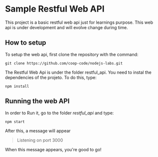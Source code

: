 # Sample Restful Web API

This project is a basic restful web api just for learnings purpose. This web api is under development and will evolve change during time.

## How to setup

To setup the web api, first clone the repository with the command:
```
git clone https://github.com/coop-code/nodejs-labs.git
``` 

The Restful Web Api is under the folder restful_api.
You need to instal the dependencies of the projeto. To do this, type:

```npm install``` 

## Running the web API

In order to Run it, go to the folder *restful_api* and type:

```npm start```

After this, a message will appear

> Listening on port 3000

When this message appears, you're good to go!
